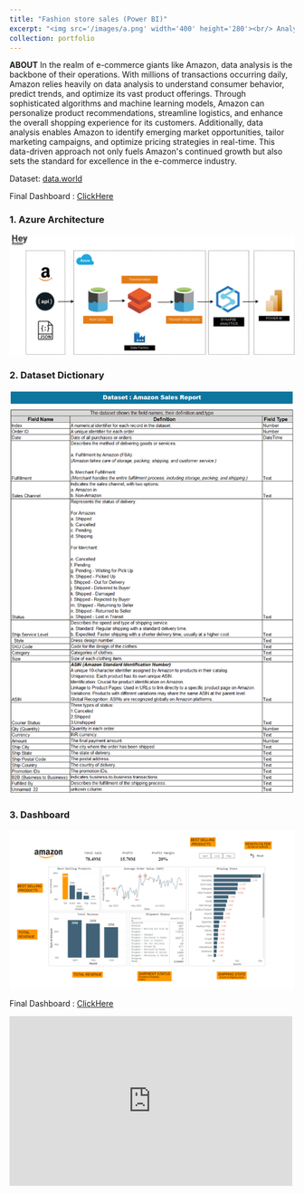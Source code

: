 ```yaml
---
title: "Fashion store sales (Power BI)"
excerpt: "<img src='/images/a.png' width='400' height='280'><br/> Analysis on the sales of fashion store in amazon india. "
collection: portfolio
---
```


<b>ABOUT</b>
In the realm of e-commerce giants like Amazon, data analysis is the backbone of their operations. With millions of transactions occurring daily, Amazon relies heavily on data analysis to understand consumer behavior, predict trends, and optimize its vast product offerings. Through sophisticated algorithms and machine learning models, Amazon can personalize product recommendations, streamline logistics, and enhance the overall shopping experience for its customers. Additionally, data analysis enables Amazon to identify emerging market opportunities, tailor marketing campaigns, and optimize pricing strategies in real-time. This data-driven approach not only fuels Amazon's continued growth but also sets the standard for excellence in the e-commerce industry.


Dataset: [data.world](https://data.world/anilsharma87)

Final Dashboard : [ClickHere](https://app.powerbi.com/view?r=eyJrIjoiMGU4YjAxYTYtOGMxMy00NTk4LTk5MTgtYzI2YjIxYzQ4NDJhIiwidCI6ImFlNjBlMDU1LTAzMTEtNGJlNi04ODI3LTc5Y2VjMWNiMmYyMCIsImMiOjZ9&embedImagePlaceholder=true&pageName=ReportSectionfc8cfa104c5ed2938703)

<h3><b>1. Azure Architecture</b></h3>
<img src='/images/amazon-DW Architecture.png'>

<h3><b>2. Dataset Dictionary</b></h3>
<img src='/images/Data Dictonary.png'>

<h3><b>3. Dashboard</b></h3>
<img src='/images/Dashboard-info.png'>

Final Dashboard : [ClickHere](https://app.powerbi.com/view?r=eyJrIjoiMGU4YjAxYTYtOGMxMy00NTk4LTk5MTgtYzI2YjIxYzQ4NDJhIiwidCI6ImFlNjBlMDU1LTAzMTEtNGJlNi04ODI3LTc5Y2VjMWNiMmYyMCIsImMiOjZ9&embedImagePlaceholder=true&pageName=ReportSectionfc8cfa104c5ed2938703)


<iframe src="https://docs.google.com/presentation/d/e/2PACX-1vTTQienioD-Pe4DAEdURwbKuToFlAku4F8uCVgzaMpdLrZbdR_avYam8tBo_6s9uw/embed?start=false&loop=false&delayms=3000" frameborder="0" width="500" height="300" allowfullscreen="true" mozallowfullscreen="true" webkitallowfullscreen="true"></iframe>


